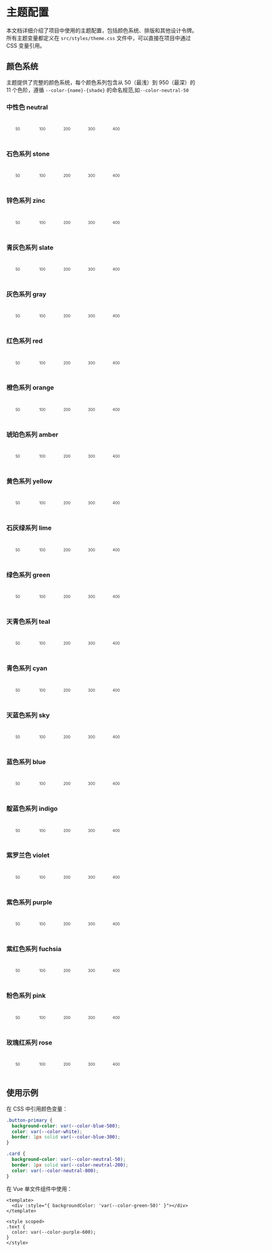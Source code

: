 # 主题配置
<script>
// 颜色复制功能 - 仅在浏览器环境执行
if (typeof window !== 'undefined') {
  function setupColorCopy() {
    document.querySelectorAll('.color-swatch').forEach(swatch => {
      swatch.addEventListener('click', function() {
        const color = this.style.backgroundColor;
        navigator.clipboard.writeText(color).then(() => {
          const originalText = this.textContent;
          this.textContent = '✓ 已复制';
          this.style.opacity = '0.9';
          setTimeout(() => {
            this.textContent = originalText;
            this.style.opacity = '1';
          }, 1500);
        });
      });
    });
  }
  // 页面加载完成后初始化
  if (document.readyState === 'loading') {
    document.addEventListener('DOMContentLoaded', setupColorCopy);
  } else {
    setupColorCopy();
  }
}
</script>


<style>
.color-swatch {
  width: 60px;
  height: 60px;
  aspect-ratio: 1 / 1;
  display: flex;
  align-items: center;
  justify-content: center;
  text-align: center;
  font-size: 10px;
  border-radius: 4px;
  cursor: pointer;
  transition: all 0.2s ease;
}


.color-swatch:hover {
  transform: scale(1.05);
}
.color-group {
  margin: 10px 0 0px;
  display: flex;
  gap:5px;
}

@media (max-width: 767px) {
  .color-group {
    flex-direction: column;
    gap: 3px;
    margin: 5px 0;
  }

  .color-swatch {
  width: 100%;
  height: 60px;
  aspect-ratio: 10/1;
  display: flex;
  align-items: center;
  justify-content: center;
  text-align: center;
  font-size: 10px;
  border-radius: 4px;
  cursor: pointer;
  transition: all 0.2s ease;
}
}
</style>

本文档详细介绍了项目中使用的主题配置，包括颜色系统、排版和其他设计令牌。所有主题变量都定义在 `src/styles/theme.css` 文件中，可以直接在项目中通过 CSS 变量引用。

## 颜色系统

主题提供了完整的颜色系统，每个颜色系列包含从 50（最浅）到 950（最深）的 11 个色阶，遵循 `--color-{name}-{shade}` 的命名规范,如`--color-neutral-50`

### 中性色 neutral

<div class="color-group">
  <div class="color-swatch" style="background-color: var(--color-neutral-50); color: #333;">50</div>
  <div class="color-swatch" style="background-color: var(--color-neutral-100); color: #333;">100</div>
  <div class="color-swatch" style="background-color: var(--color-neutral-200); color: #333;">200</div>
  <div class="color-swatch" style="background-color: var(--color-neutral-300); color: #333;">300</div>
  <div class="color-swatch" style="background-color: var(--color-neutral-400); color: #333;">400</div>
  <div class="color-swatch" style="background-color: var(--color-neutral-500); color: white;">500</div>
  <div class="color-swatch" style="background-color: var(--color-neutral-600); color: white;">600</div>
  <div class="color-swatch" style="background-color: var(--color-neutral-700); color: white;">700</div>
  <div class="color-swatch" style="background-color: var(--color-neutral-800); color: white;">800</div>
  <div class="color-swatch" style="background-color: var(--color-neutral-900); color: white;">900</div>
  <div class="color-swatch" style="background-color: var(--color-neutral-950); color: white;">950</div>
</div>

### 石色系列 stone

<div class="color-group">
  <div class="color-swatch" style="background-color: var(--color-stone-50); color: #333;">50</div>
  <div class="color-swatch" style="background-color: var(--color-stone-100); color: #333;">100</div>
  <div class="color-swatch" style="background-color: var(--color-stone-200); color: #333;">200</div>
  <div class="color-swatch" style="background-color: var(--color-stone-300); color: #333;">300</div>
  <div class="color-swatch" style="background-color: var(--color-stone-400); color: #333;">400</div>
  <div class="color-swatch" style="background-color: var(--color-stone-500); color: white;">500</div>
  <div class="color-swatch" style="background-color: var(--color-stone-600); color: white;">600</div>
  <div class="color-swatch" style="background-color: var(--color-stone-700); color: white;">700</div>
  <div class="color-swatch" style="background-color: var(--color-stone-800); color: white;">800</div>
  <div class="color-swatch" style="background-color: var(--color-stone-900); color: white;">900</div>
  <div class="color-swatch" style="background-color: var(--color-stone-950); color: white;">950</div>
</div>

### 锌色系列 zinc

<div class="color-group">
  <div class="color-swatch" style="background-color: var(--color-zinc-50); color: #333;">50</div>
  <div class="color-swatch" style="background-color: var(--color-zinc-100); color: #333;">100</div>
  <div class="color-swatch" style="background-color: var(--color-zinc-200); color: #333;">200</div>
  <div class="color-swatch" style="background-color: var(--color-zinc-300); color: #333;">300</div>
  <div class="color-swatch" style="background-color: var(--color-zinc-400); color: #333;">400</div>
  <div class="color-swatch" style="background-color: var(--color-zinc-500); color: white;">500</div>
  <div class="color-swatch" style="background-color: var(--color-zinc-600); color: white;">600</div>
  <div class="color-swatch" style="background-color: var(--color-zinc-700); color: white;">700</div>
  <div class="color-swatch" style="background-color: var(--color-zinc-800); color: white;">800</div>
  <div class="color-swatch" style="background-color: var(--color-zinc-900); color: white;">900</div>
  <div class="color-swatch" style="background-color: var(--color-zinc-950); color: white;">950</div>
</div>

### 青灰色系列 slate

<div class="color-group">
  <div class="color-swatch" style="background-color: var(--color-slate-50); color: #333;">50</div>
  <div class="color-swatch" style="background-color: var(--color-slate-100); color: #333;">100</div>
  <div class="color-swatch" style="background-color: var(--color-slate-200); color: #333;">200</div>
  <div class="color-swatch" style="background-color: var(--color-slate-300); color: #333;">300</div>
  <div class="color-swatch" style="background-color: var(--color-slate-400); color: #333;">400</div>
  <div class="color-swatch" style="background-color: var(--color-slate-500); color: white;">500</div>
  <div class="color-swatch" style="background-color: var(--color-slate-600); color: white;">600</div>
  <div class="color-swatch" style="background-color: var(--color-slate-700); color: white;">700</div>
  <div class="color-swatch" style="background-color: var(--color-slate-800); color: white;">800</div>
  <div class="color-swatch" style="background-color: var(--color-slate-900); color: white;">900</div>
  <div class="color-swatch" style="background-color: var(--color-slate-950); color: white;">950</div>
</div>

### 灰色系列 gray

<div class="color-group">
  <div class="color-swatch" style="background-color: var(--color-gray-50); color: #333;">50</div>
  <div class="color-swatch" style="background-color: var(--color-gray-100); color: #333;">100</div> 
  <div class="color-swatch" style="background-color: var(--color-gray-200); color: #333;">200</div>
  <div class="color-swatch" style="background-color: var(--color-gray-300); color: #333;">300</div>
  <div class="color-swatch" style="background-color: var(--color-gray-400); color: #333;">400</div>
  <div class="color-swatch" style="background-color: var(--color-gray-500); color: white;">500</div>
  <div class="color-swatch" style="background-color: var(--color-gray-600); color: white;">600</div>
  <div class="color-swatch" style="background-color: var(--color-gray-700); color: white;">700</div>
  <div class="color-swatch" style="background-color: var(--color-gray-800); color: white;">800</div>
  <div class="color-swatch" style="background-color: var(--color-gray-900); color: white;">900</div>
  <div class="color-swatch" style="background-color: var(--color-gray-950); color: white;">950</div>    
</div>

### 红色系列 red

<div class="color-group">
  <div class="color-swatch" style="background-color: var(--color-red-50); color: #333;">50</div>
  <div class="color-swatch" style="background-color: var(--color-red-100); color: #333;">100</div>
  <div class="color-swatch" style="background-color: var(--color-red-200); color: #333;">200</div>
  <div class="color-swatch" style="background-color: var(--color-red-300); color: #333;">300</div>
  <div class="color-swatch" style="background-color: var(--color-red-400); color: #333;">400</div>
  <div class="color-swatch" style="background-color: var(--color-red-500); color: white;">500</div>
  <div class="color-swatch" style="background-color: var(--color-red-600); color: white;">600</div>
  <div class="color-swatch" style="background-color: var(--color-red-700); color: white;">700</div>
  <div class="color-swatch" style="background-color: var(--color-red-800); color: white;">800</div>
  <div class="color-swatch" style="background-color: var(--color-red-900); color: white;">900</div>
  <div class="color-swatch" style="background-color: var(--color-red-950); color: white;">950</div>
</div>

### 橙色系列 orange

<div class="color-group">
  <div class="color-swatch" style="background-color: var(--color-orange-50); color: #333;">50</div>
  <div class="color-swatch" style="background-color: var(--color-orange-100); color: #333;">100</div>
  <div class="color-swatch" style="background-color: var(--color-orange-200); color: #333;">200</div>
  <div class="color-swatch" style="background-color: var(--color-orange-300); color: #333;">300</div>
  <div class="color-swatch" style="background-color: var(--color-orange-400); color: #333;">400</div>
  <div class="color-swatch" style="background-color: var(--color-orange-500); color: white;">500</div>
  <div class="color-swatch" style="background-color: var(--color-orange-600); color: white;">600</div>
  <div class="color-swatch" style="background-color: var(--color-orange-700); color: white;">700</div>
  <div class="color-swatch" style="background-color: var(--color-orange-800); color: white;">800</div>
  <div class="color-swatch" style="background-color: var(--color-orange-900); color: white;">900</div>
  <div class="color-swatch" style="background-color: var(--color-orange-950); color: white;">950</div>
</div>

### 琥珀色系列 amber

<div class="color-group">
  <div class="color-swatch" style="background-color: var(--color-amber-50); color: #333;">50</div>
  <div class="color-swatch" style="background-color: var(--color-amber-100); color: #333;">100</div>
  <div class="color-swatch" style="background-color: var(--color-amber-200); color: #333;">200</div>
  <div class="color-swatch" style="background-color: var(--color-amber-300); color: #333;">300</div>
  <div class="color-swatch" style="background-color: var(--color-amber-400); color: #333;">400</div>
  <div class="color-swatch" style="background-color: var(--color-amber-500); color: white;">500</div>
  <div class="color-swatch" style="background-color: var(--color-amber-600); color: white;">600</div>
  <div class="color-swatch" style="background-color: var(--color-amber-700); color: white;">700</div>
  <div class="color-swatch" style="background-color: var(--color-amber-800); color: white;">800</div>
  <div class="color-swatch" style="background-color: var(--color-amber-900); color: white;">900</div>
  <div class="color-swatch" style="background-color: var(--color-amber-950); color: white;">950</div>
</div>

### 黄色系列 yellow

<div class="color-group">
  <div class="color-swatch" style="background-color: var(--color-yellow-50); color: #333;">50</div>
  <div class="color-swatch" style="background-color: var(--color-yellow-100); color: #333;">100</div>
  <div class="color-swatch" style="background-color: var(--color-yellow-200); color: #333;">200</div>
  <div class="color-swatch" style="background-color: var(--color-yellow-300); color: #333;">300</div>
  <div class="color-swatch" style="background-color: var(--color-yellow-400); color: #333;">400</div>
  <div class="color-swatch" style="background-color: var(--color-yellow-500); color: white;">500</div>
  <div class="color-swatch" style="background-color: var(--color-yellow-600); color: white;">600</div>
  <div class="color-swatch" style="background-color: var(--color-yellow-700); color: white;">700</div>
  <div class="color-swatch" style="background-color: var(--color-yellow-800); color: white;">800</div>
  <div class="color-swatch" style="background-color: var(--color-yellow-900); color: white;">900</div>
  <div class="color-swatch" style="background-color: var(--color-yellow-950); color: white;">950</div>
</div>

### 石灰绿系列 lime

<div class="color-group">
  <div class="color-swatch" style="background-color: var(--color-lime-50); color: #333;">50</div>
  <div class="color-swatch" style="background-color: var(--color-lime-100); color: #333;">100</div>
  <div class="color-swatch" style="background-color: var(--color-lime-200); color: #333;">200</div>
  <div class="color-swatch" style="background-color: var(--color-lime-300); color: #333;">300</div>
  <div class="color-swatch" style="background-color: var(--color-lime-400); color: #333;">400</div>
  <div class="color-swatch" style="background-color: var(--color-lime-500);color: white;">500</div>
  <div class="color-swatch" style="background-color: var(--color-lime-600); color: white;">600</div>
  <div class="color-swatch" style="background-color: var(--color-lime-700); color: white;">700</div>
  <div class="color-swatch" style="background-color: var(--color-lime-800); color: white;">800</div>
  <div class="color-swatch" style="background-color: var(--color-lime-900); color: white;">900</div>
  <div class="color-swatch" style="background-color: var(--color-lime-950); color: white;">950</div>
</div>

### 绿色系列 green

<div class="color-group">
  <div class="color-swatch" style="background-color: var(--color-green-50); color: #333;">50</div>
  <div class="color-swatch" style="background-color: var(--color-green-100); color: #333;">100</div>
  <div class="color-swatch" style="background-color: var(--color-green-200); color: #333;">200</div>
  <div class="color-swatch" style="background-color: var(--color-green-300); color: #333;">300</div>
  <div class="color-swatch" style="background-color: var(--color-green-400); color: #333;">400</div>
  <div class="color-swatch" style="background-color: var(--color-green-500); color: white;">500</div>
  <div class="color-swatch" style="background-color: var(--color-green-600); color: white;">600</div>
  <div class="color-swatch" style="background-color: var(--color-green-700); color: white;">700</div>
  <div class="color-swatch" style="background-color: var(--color-green-800); color: white;">800</div>
  <div class="color-swatch" style="background-color: var(--color-green-900); color: white;">900</div>
  <div class="color-swatch" style="background-color: var(--color-green-950); color: white;">950</div>
</div>

### 天青色系列 teal

  <div class="color-group">
  <div class="color-swatch" style="background-color: var(--color-teal-50); color: #333;">50</div>
  <div class="color-swatch" style="background-color: var(--color-teal-100); color: #333;">100</div>
  <div class="color-swatch" style="background-color: var(--color-teal-200); color: #333;">200</div>
  <div class="color-swatch" style="background-color: var(--color-teal-300); color: #333;">300</div>
  <div class="color-swatch" style="background-color: var(--color-teal-400); color: #333;">400</div>
  <div class="color-swatch" style="background-color: var(--color-teal-500); color: white;">500</div>
  <div class="color-swatch" style="background-color: var(--color-teal-600); color: white;">600</div>
  <div class="color-swatch" style="background-color: var(--color-teal-700); color: white;">700</div>
  <div class="color-swatch" style="background-color: var(--color-teal-800); color: white;">800</div>
  <div class="color-swatch" style="background-color: var(--color-teal-900); color: white;">900</div>
  <div class="color-swatch" style="background-color: var(--color-teal-950); color: white;">950</div>
</div>

### 青色系列 cyan

<div class="color-group">
  <div class="color-swatch" style="background-color: var(--color-cyan-50); color: #333;">50</div>
  <div class="color-swatch" style="background-color: var(--color-cyan-100); color: #333;">100</div>
  <div class="color-swatch" style="background-color: var(--color-cyan-200); color: #333;">200</div>
  <div class="color-swatch" style="background-color: var(--color-cyan-300); color: #333;">300</div>
  <div class="color-swatch" style="background-color: var(--color-cyan-400); color: #333;">400</div>
  <div class="color-swatch" style="background-color: var(--color-cyan-500);  color: white;">500</div>
  <div class="color-swatch" style="background-color: var(--color-cyan-600); color: white;">600</div>
  <div class="color-swatch" style="background-color: var(--color-cyan-700); color: white;">700</div>
  <div class="color-swatch" style="background-color: var(--color-cyan-800); color: white;">800</div>
  <div class="color-swatch" style="background-color: var(--color-cyan-900); color: white;">900</div>
  <div class="color-swatch" style="background-color: var(--color-cyan-950); color: white;">950</div>
</div>

### 天蓝色系列 sky

<div class="color-group">
  <div class="color-swatch" style="background-color: var(--color-sky-50); color: #333;">50</div>
  <div class="color-swatch" style="background-color: var(--color-sky-100); color: #333;">100</div>
  <div class="color-swatch" style="background-color: var(--color-sky-200); color: #333;">200</div>
  <div class="color-swatch" style="background-color: var(--color-sky-300); color: #333;">300</div>
  <div class="color-swatch" style="background-color: var(--color-sky-400); color: #333;">400</div>
  <div class="color-swatch" style="background-color: var(--color-sky-500); color: white;">500</div>
  <div class="color-swatch" style="background-color: var(--color-sky-600); color: white;">600</div>
  <div class="color-swatch" style="background-color: var(--color-sky-700); color: white;">700</div>
  <div class="color-swatch" style="background-color: var(--color-sky-800); color: white;">800</div>
  <div class="color-swatch" style="background-color: var(--color-sky-900); color: white;">900</div>
  <div class="color-swatch" style="background-color: var(--color-sky-950); color: white;">950</div>
</div>

### 蓝色系列 blue

<div class="color-group">
  <div class="color-swatch" style="background-color: var(--color-blue-50); color: #333;">50</div>
  <div class="color-swatch" style="background-color: var(--color-blue-100); color: #333;">100</div>
  <div class="color-swatch" style="background-color: var(--color-blue-200); color: #333;">200</div>
  <div class="color-swatch" style="background-color: var(--color-blue-300); color: #333;">300</div>
  <div class="color-swatch" style="background-color: var(--color-blue-400); color: #333;">400</div> 
  <div class="color-swatch" style="background-color: var(--color-blue-500); color: white;">500</div>
  <div class="color-swatch" style="background-color: var(--color-blue-600); color: white;">600</div>
  <div class="color-swatch" style="background-color: var(--color-blue-700); color: white;">700</div>
  <div class="color-swatch" style="background-color: var(--color-blue-800); color: white;">800</div>
  <div class="color-swatch" style="background-color: var(--color-blue-900); color: white;">900</div>
  <div class="color-swatch" style="background-color: var(--color-blue-950); color: white;">950</div>
</div>

### 靛蓝色系列 indigo

<div class="color-group">
  <div class="color-swatch" style="background-color: var(--color-indigo-50); color: #333;">50</div>
  <div class="color-swatch" style="background-color: var(--color-indigo-100); color: #333;">100</div>
  <div class="color-swatch" style="background-color: var(--color-indigo-200); color: #333;">200</div>
  <div class="color-swatch" style="background-color: var(--color-indigo-300); color: #333;">300</div>
  <div class="color-swatch" style="background-color: var(--color-indigo-400); color: #333;">400</div>
  <div class="color-swatch" style="background-color: var(--color-indigo-500); color: white;">500</div>
  <div class="color-swatch" style="background-color: var(--color-indigo-600); color: white;">600</div>
  <div class="color-swatch" style="background-color: var(--color-indigo-700); color: white;">700</div>  
  <div class="color-swatch" style="background-color: var(--color-indigo-800); color: white;">800</div>
  <div class="color-swatch" style="background-color: var(--color-indigo-900); color: white;">900</div>
  <div class="color-swatch" style="background-color: var(--color-indigo-950); color: white;">950</div>
</div>

### 紫罗兰色 violet

<div class="color-group">
  <div class="color-swatch" style="background-color: var(--color-violet-50); color: #333;">50</div>
  <div class="color-swatch" style="background-color: var(--color-violet-100); color: #333;">100</div>
  <div class="color-swatch" style="background-color: var(--color-violet-200); color: #333;">200</div>
  <div class="color-swatch" style="background-color: var(--color-violet-300); color: #333;">300</div>
  <div class="color-swatch" style="background-color: var(--color-violet-400); color: #333;">400</div>
  <div class="color-swatch" style="background-color: var(--color-violet-500); color: white;">500</div>
  <div class="color-swatch" style="background-color: var(--color-violet-600); color: white;">600</div>
  <div class="color-swatch" style="background-color: var(--color-violet-700); color: white;">700</div>
  <div class="color-swatch" style="background-color: var(--color-violet-800); color: white;">800</div>
  <div class="color-swatch" style="background-color: var(--color-violet-900); color: white;">900</div>
  <div class="color-swatch" style="background-color: var(--color-violet-950); color: white;">950</div>
</div>

### 紫色系列 purple

<div class="color-group">
  <div class="color-swatch" style="background-color: var(--color-purple-50); color: #333;">50</div>
  <div class="color-swatch" style="background-color: var(--color-purple-100); color: #333;">100</div>
  <div class="color-swatch" style="background-color: var(--color-purple-200); color: #333;">200</div>
  <div class="color-swatch" style="background-color: var(--color-purple-300); color: #333;">300</div>
  <div class="color-swatch" style="background-color: var(--color-purple-400); color: #333;">400</div>
  <div class="color-swatch" style="background-color: var(--color-purple-500); color: white;">500</div>
  <div class="color-swatch" style="background-color: var(--color-purple-600); color: white;">600</div>
  <div class="color-swatch" style="background-color: var(--color-purple-700); color: white;">700</div>
  <div class="color-swatch" style="background-color: var(--color-purple-800); color: white;">800</div>
  <div class="color-swatch" style="background-color: var(--color-purple-900); color: white;">900</div>
  <div class="color-swatch" style="background-color: var(--color-purple-950); color: white;">950</div>
</div>

### 紫红色系列 fuchsia

<div class="color-group">
  <div class="color-swatch" style="background-color: var(--color-fuchsia-50); color: #333;">50</div>
  <div class="color-swatch" style="background-color: var(--color-fuchsia-100); color: #333;">100</div>
  <div class="color-swatch" style="background-color: var(--color-fuchsia-200); color: #333;">200</div>
  <div class="color-swatch" style="background-color: var(--color-fuchsia-300); color: #333;">300</div>
  <div class="color-swatch" style="background-color: var(--color-fuchsia-400); color: #333;">400</div>
  <div class="color-swatch" style="background-color: var(--color-fuchsia-500); color: white;">500</div>
  <div class="color-swatch" style="background-color: var(--color-fuchsia-600); color: white;">600</div>
  <div class="color-swatch" style="background-color: var(--color-fuchsia-700); color: white;">700</div>
  <div class="color-swatch" style="background-color: var(--color-fuchsia-800); color: white;">800</div>
  <div class="color-swatch" style="background-color: var(--color-fuchsia-900); color: white;">900</div>
  <div class="color-swatch" style="background-color: var(--color-fuchsia-950); color: white;">950</div>
</div>

### 粉色系列 pink

<div class="color-group">
  <div class="color-swatch" style="background-color: var(--color-pink-50); color: #333;">50</div>
  <div class="color-swatch" style="background-color: var(--color-pink-100); color: #333;">100</div>
  <div class="color-swatch" style="background-color: var(--color-pink-200); color: #333;">200</div>
  <div class="color-swatch" style="background-color: var(--color-pink-300); color: #333;">300</div>
  <div class="color-swatch" style="background-color: var(--color-pink-400); color: #333;">400</div>
  <div class="color-swatch" style="background-color: var(--color-pink-500); color: white;">500</div>
  <div class="color-swatch" style="background-color: var(--color-pink-600); color: white;">600</div>
  <div class="color-swatch" style="background-color: var(--color-pink-700); color: white;">700</div>
  <div class="color-swatch" style="background-color: var(--color-pink-800); color: white;">800</div>
  <div class="color-swatch" style="background-color: var(--color-pink-900); color: white;">900</div>
  <div class="color-swatch" style="background-color: var(--color-pink-950); color: white;">950</div>
</div>

### 玫瑰红系列 rose

<div class="color-group">
  <div class="color-swatch" style="background-color: var(--color-rose-50); color: #333;">50</div>
  <div class="color-swatch" style="background-color: var(--color-rose-100); color: #333;">100</div>
  <div class="color-swatch" style="background-color: var(--color-rose-200); color: #333;">200</div>
  <div class="color-swatch" style="background-color: var(--color-rose-300); color: #333;">300</div>
  <div class="color-swatch" style="background-color: var(--color-rose-400); color: #333;">400</div>
  <div class="color-swatch" style="background-color: var(--color-rose-500); color: white;">500</div>
  <div class="color-swatch" style="background-color: var(--color-rose-600); color: white;">600</div>
  <div class="color-swatch" style="background-color: var(--color-rose-700); color: white;">700</div>
  <div class="color-swatch" style="background-color: var(--color-rose-800); color: white;">800</div>
  <div class="color-swatch" style="background-color: var(--color-rose-900); color: white;">900</div>
  <div class="color-swatch" style="background-color: var(--color-rose-950); color: white;">950</div>
</div>

## 使用示例

在 CSS 中引用颜色变量：

```css
.button-primary {
  background-color: var(--color-blue-500);
  color: var(--color-white);
  border: 1px solid var(--color-blue-300);
}

.card {
  background-color: var(--color-neutral-50);
  border: 1px solid var(--color-neutral-200);
  color: var(--color-neutral-800);
}
```

在 Vue 单文件组件中使用：

```vue
<template>
  <div :style="{ backgroundColor: 'var(--color-green-50)' }"></div>
</template>

<style scoped>
.text {
  color: var(--color-purple-600);
}
</style>
```
